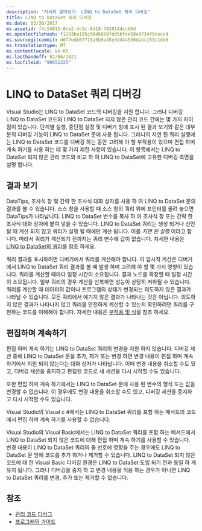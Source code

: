 ```yaml
---
description: '자세히 알아보기: LINQ to DataSet 쿼리 디버깅'
title: LINQ to DataSet 쿼리 디버깅
ms.date: 03/30/2017
ms.assetid: f4c54015-8ce2-4c5c-8d18-7038144cc66d
ms.openlocfilehash: f1293ba195c96d6868fdd5bfee50e8734f9cecc4
ms.sourcegitcommit: ddf7edb67715a5b9a45e3dd44536dabc153c1de0
ms.translationtype: MT
ms.contentlocale: ko-KR
ms.lasthandoff: 02/06/2021
ms.locfileid: "99651225"
---
```

# <a name="debugging-linq-to-dataset-queries"></a>LINQ to DataSet 쿼리 디버깅

Visual Studio는 LINQ to DataSet 코드의 디버깅을 지원 합니다. 그러나 디버깅 LINQ to DataSet 코드와 LINQ to DataSet 되지 않은 관리 코드 간에는 몇 가지 차이점이 있습니다. 단계별 실행, 중단점 설정 및 디버거 창에 표시 된 결과 보기와 같은 대부분의 디버깅 기능이 LINQ to DataSet 문에 사용 됩니다. 그러나의 지연 된 쿼리 실행에는 LINQ to DataSet 코드를 디버깅 하는 동안 고려해 야 할 부작용이 있으며 편집 하며 계속 하기를 사용 하는 데 몇 가지 제한 사항이 있습니다. 이 항목에서는 LINQ to DataSet 되지 않은 관리 코드와 비교 하 여 LINQ to DataSet에 고유한 디버깅 측면을 설명 합니다.  
  
## <a name="viewing-results"></a>결과 보기  

 DataTips, 조사식 창 및 간략 한 조사식 대화 상자를 사용 하 여 LINQ to DataSet 문의 결과를 볼 수 있습니다. 소스 창을 사용할 때 소스 창의 쿼리 위에 포인터를 올려 놓으면 DataTips가 나타납니다. LINQ to DataSet 변수를 복사 하 여 조사식 창 또는 간략 한 조사식 대화 상자에 붙여 넣을 수 있습니다. LINQ to DataSet 쿼리는 생성 되거나 선언 될 때 계산 되지 않고 쿼리가 실행 될 때에만 계산 됩니다. 이를 *지연 된 실행* 이라고 합니다. 따라서 쿼리가 계산되기 전까지는 쿼리 변수에 값이 없습니다. 자세한 내용은 [LINQ to DataSet의 쿼리](queries-in-linq-to-dataset.md)를 참조 하세요.  
  
 쿼리 결과를 표시하려면 디버거에서 쿼리를 계산해야 합니다. 이 암시적 계산은 디버거에서 LINQ to DataSet 쿼리 결과를 볼 때 발생 하며 고려해 야 할 몇 가지 영향이 있습니다. 쿼리를 계산할 때마다 일정 시간이 소요됩니다. 결과 노드를 확장할 때 일정 시간이 소요됩니다. 일부 쿼리의 경우 계산을 반복하면 성능이 상당히 저하될 수 있습니다. 쿼리를 계산할 때 데이터의 값이나 프로그램의 상태가 변경되는 의도하지 않은 결과가 나타날 수 있습니다. 모든 쿼리에서 예기치 않은 결과가 나타나는 것은 아닙니다. 의도하지 않은 결과가 나타나지 않고 쿼리를 안전하게 계산할 수 있는지 확인하려면 쿼리를 구현하는 코드를 이해해야 합니다. 자세한 내용은 [부작용 및 식](/previous-versions/visualstudio/visual-studio-2013/a7a250bs(v=vs.120))을 참조 하세요.  
  
## <a name="edit-and-continue"></a>편집하며 계속하기  

 편집 하며 계속 하기는 LINQ to DataSet 쿼리의 변경을 지원 하지 않습니다. 디버깅 세션 중에 LINQ to DataSet 문을 추가, 제거 또는 변경 하면 변경 내용이 편집 하며 계속 하기에서 지원 되지 않는다는 대화 상자가 나타납니다. 이때 변경 내용을 취소할 수도 있고, 디버깅 세션을 중지하고 편집된 코드로 새 세션을 다시 시작할 수도 있습니다.  
  
 또한 편집 하며 계속 하기에서는 LINQ to DataSet 문에 사용 된 변수의 형식 또는 값을 변경할 수 없습니다. 이 경우에도 변경 내용을 취소할 수도 있고, 디버깅 세션을 중지하고 다시 시작할 수도 있습니다.  
  
 Visual Studio의 Visual c #에서는 LINQ to DataSet 쿼리를 포함 하는 메서드의 코드에서 편집 하며 계속 하기를 사용할 수 없습니다.  
  
 Visual Studio의 Visual Basic에서는 LINQ to DataSet 쿼리를 포함 하는 메서드에서 LINQ to DataSet 되지 않은 코드에 대해 편집 하며 계속 하기를 사용할 수 있습니다. 변경 내용이 LINQ to DataSet 쿼리의 줄 번호에 영향을 주는 경우에도 LINQ to DataSet 문 앞에 코드를 추가 하거나 제거할 수 있습니다. LINQ to DataSet 되지 않은 코드에 대 한 Visual Basic 디버깅 환경은 LINQ to DataSet 도입 되기 전과 동일 하 게 유지 됩니다. 그러나 디버깅을 중지 하 고 변경 내용을 적용 하는 경우가 아니면 LINQ to DataSet 쿼리를 변경, 추가 또는 제거할 수 없습니다.  
  
## <a name="see-also"></a>참조

- [관리 코드 디버그](/visualstudio/debugger/debugging-managed-code)
- [프로그래밍 가이드](programming-guide-linq-to-dataset.md)
